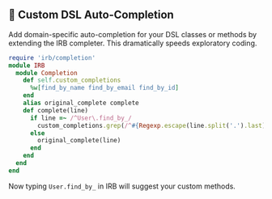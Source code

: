 ## 🧩 Custom DSL Auto-Completion
Add domain-specific auto-completion for your DSL classes or methods by extending the IRB completer. This dramatically speeds exploratory coding.

```ruby
require 'irb/completion'
module IRB
  module Completion
    def self.custom_completions
      %w[find_by_name find_by_email find_by_id]
    end
    alias original_complete complete
    def complete(line)
      if line =~ /^User\.find_by_/
        custom_completions.grep(/^#{Regexp.escape(line.split('.').last)}/)
      else
        original_complete(line)
      end
    end
  end
end
```

Now typing `User.find_by_` in IRB will suggest your custom methods.